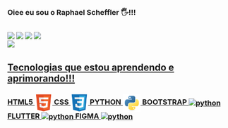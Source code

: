 

### Oiee eu sou o Raphael Scheffler 🖐️!!!
##
<div> 
  <a href="https://www.youtube.com/c/ComputaçãoemMovimento" target="_blank"><img src="https://img.shields.io/badge/YouTube-FF0000?style=for-the-badge&logo=youtube&logoColor=white" target="_blank"></a>
  <a href="https://www.instagram.com/raphaelhsf47" target="_blank"><img src="https://img.shields.io/badge/-Instagram-%23E4405F?style=for-the-badge&logo=instagram&logoColor=white" target="_blank"></a>
  <a href = "mailto:pcraphaelscheffler@gmail.com"><img src="https://img.shields.io/badge/-Gmail-%23333?style=for-the-badge&logo=gmail&logoColor=white" target="_blank"></a>
  <a href="https://www.linkedin.com/in/raphaelscheffler" target="_blank"><img src="https://img.shields.io/badge/-LinkedIn-%230077B5?style=for-the-badge&logo=linkedin&logoColor=white" target="_blank"></a> 
</div> 

<div>
  <a href="https://github.com/RaphaelSchefflerF">
  <img height="180em" src="https://github-readme-stats.vercel.app/api?username=RaphaelSchefflerF&show_icons=true&theme=cobalt&include_all_commits=true&count_private=true"/>
</div>
  
## Tecnologias que estou aprendendo e aprimorando!!!
  
### HTML5 <img align="center" height="40" alt="html5" width="40" src="https://raw.githubusercontent.com/devicons/devicon/master/icons/html5/html5-original.svg">  CSS <img align="center" height="40" alt="css" width="40" src="https://raw.githubusercontent.com/devicons/devicon/master/icons/css3/css3-original.svg">  PYTHON <img align="center" height="40" alt="python" width="40" src="https://raw.githubusercontent.com/devicons/devicon/master/icons/python/python-original.svg">  BOOTSTRAP <img align="center" height="40" alt="python" width="40" src="https://cdn.jsdelivr.net/gh/devicons/devicon/icons/bootstrap/bootstrap-original.svg">  FLUTTER <img align="center" height="40" alt="python" width="40" src="https://cdn.jsdelivr.net/gh/devicons/devicon/icons/flutter/flutter-original.svg" />  FIGMA <img align="center" height="40" alt="python" width="40" src="https://cdn.jsdelivr.net/gh/devicons/devicon/icons/figma/figma-original.svg" />
          
          
##


 

